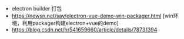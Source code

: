 - electron builder 打包
- https://newsn.net/say/electron-vue-demo-win-packager.html [win环境，利用packager构建electron+vue的demo]
- https://blog.csdn.net/hr541659660/article/details/78731394
